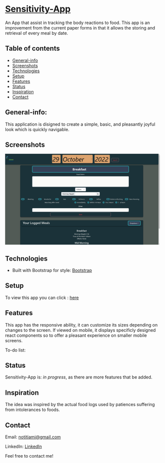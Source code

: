 # [Sensitivity-App](https://lit-savannah-81591.herokuapp.com/)
An App that assist in tracking the body reactions to food. This app is an improvement from the current paper forms in that it allows the storing and retrieval of every meal by date.

## Table of contents
* [General-info](#General-info)
* [Screenshots](#screenshots)
* [Technologies](#technologies)
* [Setup](#setup)
* [Features](#features)
* [Status](#status)
* [Inspiration](#inspiration)
* [Contact](#contact)

## General-info:
This application is disigned to create a simple, basic, and pleasantly joyful look which is quickly navigable. 


## Screenshots

![screenshot](public\images\Screenshot.png)



## Technologies

* Built with Bootstrap for style: [Bootstrap](https://getbootstrap.com/)


## Setup
To view this app you can click : [here](https://lit-savannah-81591.herokuapp.com/)



## Features
This app has the responsive ability, it can customize its sizes depending on changes to the screen. If viewed on mobile, it displays specificly designed react components so to offer a pleasant experience on smaller mobile screens.


To-do list:






## Status
Sensitivity-App is: _in progress_, as there are more features that be added.

## Inspiration
The idea was inspired by the actual food logs used by patiences suffering from intolerances to foods.

## Contact
Email: notitiami@gmail.com

LinkedIn: [LinkedIn](https://www.linkedin.com/in/valerio-varani-635ba31a1/)

Feel free to contact me!